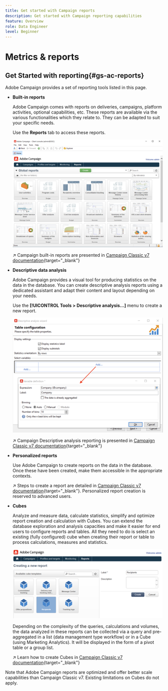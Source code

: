 ```yaml
---
title: Get started with Campaign reports
description: Get started with Campaign reporting capabilities
feature: Overview
role: Data Engineer
level: Beginner
---
```

# Metrics & reports

## Get Started with reporting{#gs-ac-reports}

Adobe Campaign provides a set of reporting tools listed in this page.

* **Built-in reports**

    Adobe Campaign comes with reports on deliveries, campaigns, platform activities, optional capabilities, etc. These reports are available via the various functionalities which they relate to. They can be adapted to suit your specific needs. 

    Use the **Reports** tab to access these reports.

    ![](assets/built-in-reports.png)

    ↗️ Campaign built-in reports are presented in [Campaign Classic v7 documentation](https://experienceleague.adobe.com/docs/campaign-classic/using/reporting/accessing-built-in-reports/about-campaign-built-in-reports.html){target="_blank"}

* **Descriptive data analysis**

    Adobe Campaign provides a visual tool for producing statistics on the data in the database. You can create descriptive analysis reports using a dedicated assistant and adapt their content and layout depending on your needs. 

    Use the **[!UICONTROL Tools > Descriptive analysis...]** menu to create a new report.

    ![](assets/desc-analysis-report.png)

    ↗️ Campaign Descriptive analysis reporting is presented in [Campaign Classic v7 documentation](https://experienceleague.adobe.com/docs/campaign-classic/using/reporting/analyzing-populations/about-descriptive-analysis.html){target="_blank"}

* **Personalized reports** 

    Use Adobe Campaign to create reports on the data in the database. Once these have been created, make them accessible in the appropriate contexts.

    ↗️ Steps to create a report are detailed in [Campaign Classic v7 documentation](https://experienceleague.adobe.com/docs/campaign-classic/using/reporting/creating-new-reports/about-reports-creation-in-campaign.html){target="_blank"}. Personalized report creation is reserved to advanced users.

* **Cubes**

    Analyze and measure data, calculate statistics, simplify and optimize report creation and calculation with Cubes.  You can extend the database exploration and analysis capacities and make it easier for end users to configure reports and tables. All they need to do is select an existing (fully configured) cube when creating their report or table to process calculations, measures and statistics.

    ![](assets/create-a-report.png)

    Depending on the complexity of the queries, calculations and volumes, the data analyzed in these reports can be collected via a query and pre-aggregated in a list (data management type workflow) or in a Cube (using Marketing Analytics). It will be displayed in the form of a pivot table or a group list.

    ↗️ Learn how to create Cubes in [Campaign Classic v7 documentation](https://experienceleague.adobe.com/docs/campaign-classic/using/reporting/designing-reports-with-cubes/about-cubes.html){target="_blank"}

 
Note that Adobe Campaign reports are optimized and offer better scale capabilities than Campaign Classic v7. Existing limitations on Cubes do not apply.

